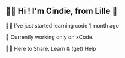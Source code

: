 ## 👋🏼 Hi ! I'm Cindie, from Lille 📍



👧🏼 I've just started learning code 1 month ago 

📱 Currently working only on xCode. 

🫶🏼 Here to Share, Learn & (get) Help

<!--
**Cindoushka/Cindoushka** is a ✨ _special_ ✨ repository because its `README.md` (this file) appears on your GitHub profile.


